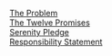 [The Problem](https://github.com/ryndao/acoa-poc/blob/main/Shared/Screen_Shares/The_Problem_EN-US_A4.pdf)  
[The Twelve Promises](https://github.com/ryndao/acoa-poc/blob/main/Shared/Screen_Shares/The_Twelve_Promises.md)  
[Serenity Pledge](https://github.com/ryndao/acoa-poc/blob/main/Shared/Screen_Shares/Serenity_Pledge.md)  
[Responsibility Statement](https://github.com/ryndao/acoa-poc/blob/main/Shared/Screen_Shares/Responsibility_Statement.md)